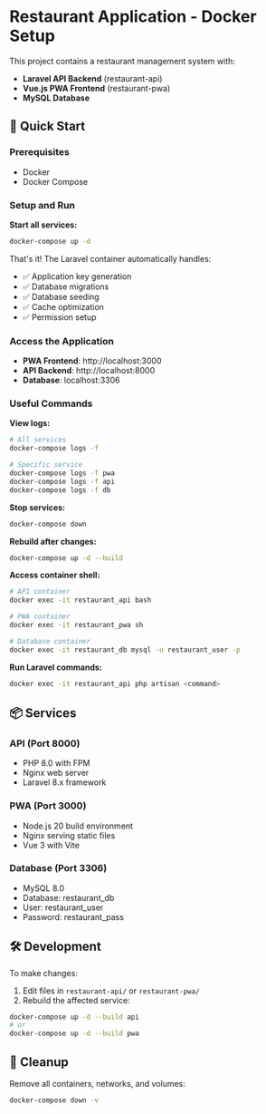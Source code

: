 # Restaurant Application - Docker Setup

This project contains a restaurant management system with:
- **Laravel API Backend** (restaurant-api)
- **Vue.js PWA Frontend** (restaurant-pwa)
- **MySQL Database**

## 🚀 Quick Start

### Prerequisites
- Docker
- Docker Compose

### Setup and Run

**Start all services:**
```bash
docker-compose up -d
```

That's it! The Laravel container automatically handles:
- ✅ Application key generation
- ✅ Database migrations
- ✅ Database seeding
- ✅ Cache optimization
- ✅ Permission setup

### Access the Application

- **PWA Frontend**: http://localhost:3000
- **API Backend**: http://localhost:8000
- **Database**: localhost:3306

### Useful Commands

**View logs:**
```bash
# All services
docker-compose logs -f

# Specific service
docker-compose logs -f pwa
docker-compose logs -f api
docker-compose logs -f db
```

**Stop services:**
```bash
docker-compose down
```

**Rebuild after changes:**
```bash
docker-compose up -d --build
```

**Access container shell:**
```bash
# API container
docker exec -it restaurant_api bash

# PWA container
docker exec -it restaurant_pwa sh

# Database container
docker exec -it restaurant_db mysql -u restaurant_user -p
```

**Run Laravel commands:**
```bash
docker exec -it restaurant_api php artisan <command>
```

## 📦 Services

### API (Port 8000)
- PHP 8.0 with FPM
- Nginx web server
- Laravel 8.x framework

### PWA (Port 3000)
- Node.js 20 build environment
- Nginx serving static files
- Vue 3 with Vite

### Database (Port 3306)
- MySQL 8.0
- Database: restaurant_db
- User: restaurant_user
- Password: restaurant_pass

## 🛠️ Development

To make changes:

1. Edit files in `restaurant-api/` or `restaurant-pwa/`
2. Rebuild the affected service:
```bash
docker-compose up -d --build api
# or
docker-compose up -d --build pwa
```

## 🧹 Cleanup

Remove all containers, networks, and volumes:
```bash
docker-compose down -v
```
